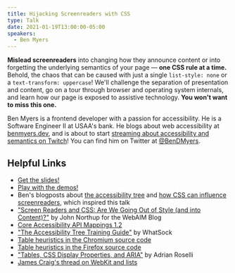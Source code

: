 ```yaml
---
title: Hijacking Screenreaders with CSS
type: Talk
date: 2021-01-19T13:00:00-05:00
speakers:
  - Ben Myers
---
```


**Mislead screenreaders** into changing how they announce content or into forgetting the underlying semantics of your page — **one CSS rule at a time.** Behold, the chaos that can be caused with just a single `list-style: none` or a `text-transform: uppercase`! We'll challenge the separation of presentation and content, go on a tour through browser and operating system internals, and learn how our page is exposed to assistive technology. **You won't want to miss this one.**

Ben Myers is a frontend developer with a passion for accessibility. He is a Software Engineer II at USAA's bank. He blogs about web accessibility at [benmyers.dev](https://benmyers.dev), and is about to start [streaming about accessibility and semantics on Twitch](https://twitch.tv/SomeAnticsDev)! You can find him on Twitter at [@BenDMyers](https://twitter.com/bendmyers).

## Helpful Links

- [Get the slides!](https://benmyers.dev/assets/slides/Hijacking%20Screenreaders%20with%20CSS%20-%20ReactJS%20Dallas.pptx)
- [Play with the demos!](https://hijacking-screenreaders-with-css-demos.netlify.app/)
- Ben's blogposts about [the accessibility tree](https://benmyers.dev/blog/accessibility-tree/) and [how CSS can influence screenreaders](https://benmyers.dev/blog/css-can-influence-screenreaders/), which inspired this talk
- ["Screen Readers and CSS: Are We Going Out of Style (and into Content)?"](https://webaim.org/blog/screen-readers-and-css/) by John Northup for the WebAIM Blog
- [Core Accessibility API Mappings 1.2](https://www.w3.org/TR/core-aam-1.2/)
- ["The Accessibility Tree Training Guide"](http://whatsock.com/training/) by WhatSock
- [Table heuristics in the Chromium source code](https://chromium.googlesource.com/chromium/blink/+/master/Source/modules/accessibility/AXTable.cpp)
- [Table heuristics in the Firefox source code](https://dxr.mozilla.org/mozilla-central/source/accessible/generic/TableAccessible.cpp)
- ["Tables, CSS Display Properties, and ARIA"](https://adrianroselli.com/2018/02/tables-css-display-properties-and-aria.html) by Adrian Roselli
- [James Craig's thread on WebKit and lists](https://twitter.com/cookiecrook/status/1337226933822603270)
